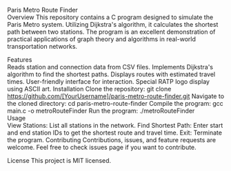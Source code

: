Paris Metro Route Finder  
Overview
This repository contains a C program designed to simulate the Paris Metro system. Utilizing Dijkstra's algorithm, it calculates the shortest path between two stations. The program is an excellent demonstration of practical applications of graph theory and algorithms in real-world transportation networks.

Features  
Reads station and connection data from CSV files.
Implements Dijkstra's algorithm to find the shortest paths.
Displays routes with estimated travel times.
User-friendly interface for interaction.
Special RATP logo display using ASCII art.
Installation
Clone the repository: git clone https://github.com/[YourUsername]/paris-metro-route-finder.git
Navigate to the cloned directory: cd paris-metro-route-finder
Compile the program: gcc main.c -o metroRouteFinder
Run the program: ./metroRouteFinder  
Usage  
View Stations: List all stations in the network.
Find Shortest Path: Enter start and end station IDs to get the shortest route and travel time.
Exit: Terminate the program.
Contributing
Contributions, issues, and feature requests are welcome. Feel free to check issues page if you want to contribute.

License
This project is MIT licensed.
